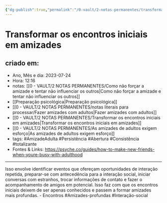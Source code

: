 ```yaml
---
{"dg-publish":true,"permalink":"/0-vault/2-notas-permanentes/transformar-os-encontros-iniciais-em-amizades/","tags":["permanente","AmizadeAdulta","Persistência","Abertura","Consistência","totalizante","Amizades-profundas","Interação-social"],"dgHomeLink":true,"dgShowLocalGraph":true,"dgShowFileTree":true,"dgEnableSearch":true,"noteIcon":""}
---
```


# Transformar os encontros iniciais em amizades

## criado em: 
-  Ano, Mês e dia: 2023-07-24
- Hora: 12:16
- notas: [[0 - VAULT/2 NOTAS PERMANENTES/Como não forçar a amizade e tentar não influenciar os outros\|Como não forçar a amizade e tentar não influenciar os outros]] 
- [[Preparação psicológica\|Preparação psicológica]]
-  [[0 - VAULT/2 NOTAS PERMANENTES/notas literais para processar/Fazer amizades com adultos\|Fazer amizades com adultos]]
- [[0 - VAULT/2 NOTAS PERMANENTES/Transformar os encontros iniciais em amizades\|Transformar os encontros iniciais em amizades]]
- [[0 - VAULT/2 NOTAS PERMANENTES/As amizades de adultos exigem esforço\|As amizades de adultos exigem esforço]]
- tags: #AmizadeAdulta #Persistência #Abertura #Consistência #totalizante 
- Fontes & Links: https://psyche.co/guides/how-to-make-new-friends-when-youre-busy-with-adulthood
---
Isso envolve identificar eventos que ofereçam oportunidades de interação repetida, preparar-se com antecedência para a interação social, iniciar conversas com estranhos, trocar informações de contato e fazer o acompanhamento de amigos em potencial. Isso faz com que os encontros iniciais deixem de ser apenas conhecidos e passem a formar amizades mais profundas. - Encontros #Amizades-profundas #Interação-social